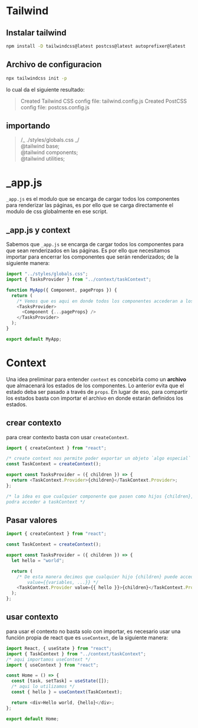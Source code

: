 # Tailwind

## Instalar tailwind

```bash
npm install -D tailwindcss@latest postcss@latest autoprefixer@latest
```

## Archivo de configuracion

```bash
npx tailwindcss init -p
```

lo cual da el siguiente resultado:

> Created Tailwind CSS config file: tailwind.config.js Created PostCSS config file: postcss.config.js

## importando

> /_ ./styles/globals.css _/ <br />
> @tailwind base;<br />
> @tailwind components;<br />
> @tailwind utilities;

# \_app.js

`_app.js` es el modulo que se encarga de cargar todos los componentes para renderizar las páginas, es por ello que se
carga directamente el modulo de css globalmente en ese script.

## \_app.js y context

Sabemos que `_app.js` se encarga de cargar todos los componentes para que sean renderizados en las páginas. Es por ello
que necesitamos importar <TasksProvider> para encerrar los componentes que serán renderizados; de la siguiente manera:

```js
import "../styles/globals.css";
import { TasksProvider } from "../context/taskContext";

function MyApp({ Component, pageProps }) {
  return (
    /* Vemos que es aqui en donde todos los componentes accederan a los estdos */
    <TasksProvider>
      <Component {...pageProps} />
    </TasksProvider>
  );
}

export default MyApp;
```

# Context

Una idea preliminar para entender `context` es concebirla como un **archivo** que almacenará los estados de los
componentes. Lo anterior evita que el estado deba ser pasado a través de `props`. En lugar de eso, para compartir los
estados basta con importar el archivo en donde estarán definidos los estados.

## crear contexto

para crear contexto basta con usar `createContext`.

```js
import { createContext } from "react";

/* create context nos permite poder exportar un objeto `algo especial` para manejar estado */
const TaskContext = createContext();

export const TasksProvider = ({ children }) => {
  return <TaskContext.Provider>{children}</TaskContext.Provider>;
};

/* la idea es que cualquier componente que pasen como hijos {children}, a ese componente <TasksProvider>
podra acceder a taskContext */
```

## Pasar valores

```js
import { createContext } from "react";

const TaskContext = createContext();

export const TasksProvider = ({ children }) => {
  let hello = "world";

  return (
    /* De esta manera decimos que cualquier hijo {children} puede acceder a las variables dentro de 
        value={{variables, ...}} */
    <TaskContext.Provider value={{ hello }}>{children}</TaskContext.Provider>
  );
};
```

## usar contexto

para usar el contexto no basta solo con importar, es necesario usar una función propia de react que es `useContext`, de
la siguiente manera:

```js
import React, { useState } from "react";
import { TaskContext } from "../context/taskContext";
/* aqui importamos useContext */
import { useContext } from "react";

const Home = () => {
  const [task, setTask] = useState([]);
  /* aqui lo utilizamos */
  const { hello } = useContext(TaskContext);

  return <div>Hello world, {hello}</div>;
};

export default Home;
```
